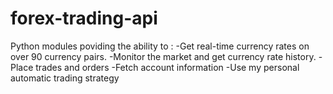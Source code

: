 # forex-trading-api
Python modules poviding the ability to :
  -Get real-time currency rates on over 90 currency pairs.
  -Monitor the market and get currency rate history.
  -Place trades and orders
  -Fetch account information
  -Use my personal automatic trading strategy

